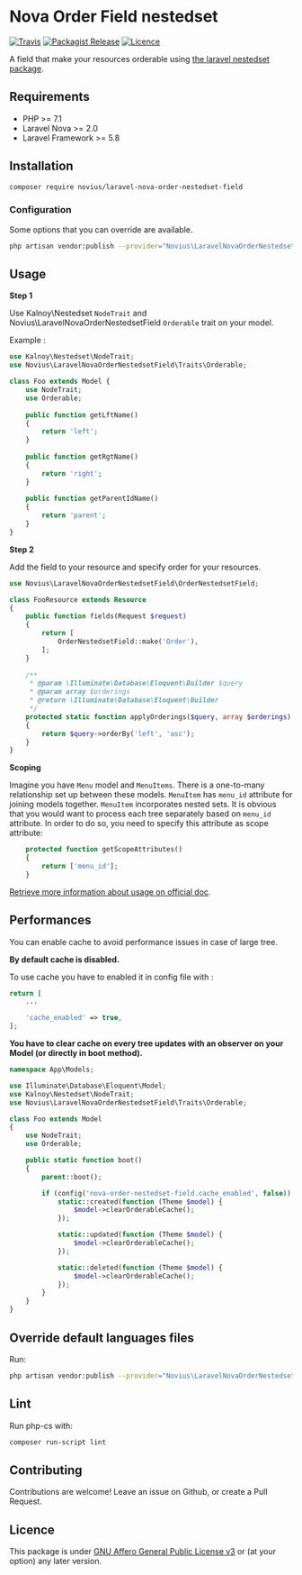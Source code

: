 # Nova Order Field nestedset
[![Travis](https://img.shields.io/travis/novius/laravel-nova-order-nestedset-field.svg?maxAge=1800&style=flat-square)](https://travis-ci.org/novius/laravel-nova-order-nestedset-field)
[![Packagist Release](https://img.shields.io/packagist/v/novius/laravel-nova-order-nestedset-field.svg?maxAge=1800&style=flat-square)](https://packagist.org/packages/novius/laravel-nova-order-nestedset-field)
[![Licence](https://img.shields.io/packagist/l/novius/laravel-nova-order-nestedset-field.svg?maxAge=1800&style=flat-square)](https://github.com/novius/laravel-nova-order-nestedset-field#licence)

A field that make your resources orderable using [the laravel nestedset package](https://github.com/lazychaser/laravel-nestedset).

## Requirements

* PHP >= 7.1
* Laravel Nova >= 2.0
* Laravel Framework >= 5.8

## Installation

```sh
composer require novius/laravel-nova-order-nestedset-field
```

### Configuration

Some options that you can override are available.

```sh
php artisan vendor:publish --provider="Novius\LaravelNovaOrderNestedsetField\OrderNestedsetFieldServiceProvider" --tag="config"
```

## Usage

**Step 1**

Use Kalnoy\Nestedset `NodeTrait` and Novius\LaravelNovaOrderNestedsetField `Orderable` trait on your model. 

Example :

```php
use Kalnoy\Nestedset\NodeTrait;
use Novius\LaravelNovaOrderNestedsetField\Traits\Orderable;

class Foo extends Model {
    use NodeTrait;
    use Orderable;
    
    public function getLftName()
    {
        return 'left';
    }
    
    public function getRgtName()
    {
        return 'right';
    }
    
    public function getParentIdName()
    {
        return 'parent';
    }
}

```

**Step 2**
 
Add the field to your resource and specify order for your resources.


```php
use Novius\LaravelNovaOrderNestedsetField\OrderNestedsetField;

class FooResource extends Resource
{       
    public function fields(Request $request)
    {
        return [
            OrderNestedsetField::make('Order'),
        ];
    }
    
    /**
     * @param \Illuminate\Database\Eloquent\Builder $query
     * @param array $orderings
     * @return \Illuminate\Database\Eloquent\Builder
     */
    protected static function applyOrderings($query, array $orderings)
    {
        return $query->orderBy('left', 'asc');
    }
}

```

**Scoping**

Imagine you have `Menu` model and `MenuItems`. There is a one-to-many relationship
set up between these models. `MenuItem` has `menu_id` attribute for joining models
together. `MenuItem` incorporates nested sets. It is obvious that you would want to
process each tree separately based on `menu_id` attribute. In order to do so, you
need to specify this attribute as scope attribute:

```php
    protected function getScopeAttributes()
    {
        return ['menu_id'];
    }
```

[Retrieve more information about usage on official doc](https://github.com/lazychaser/laravel-nestedset#scoping).

## Performances

You can enable cache to avoid performance issues in case of large tree.

**By default cache is disabled.**

To use cache you have to enabled it in config file with :

```php
return [
    ...

    'cache_enabled' => true,
];
```

**You have to clear cache on every tree updates with an observer on your Model (or directly in boot method).**

```php
namespace App\Models;

use Illuminate\Database\Eloquent\Model;
use Kalnoy\Nestedset\NodeTrait;
use Novius\LaravelNovaOrderNestedsetField\Traits\Orderable;

class Foo extends Model 
{
    use NodeTrait;
    use Orderable;

    public static function boot()
    {
        parent::boot();

        if (config('nova-order-nestedset-field.cache_enabled', false)) {
            static::created(function (Theme $model) {
                $model->clearOrderableCache();
            });

            static::updated(function (Theme $model) {
                $model->clearOrderableCache();
            });

            static::deleted(function (Theme $model) {
                $model->clearOrderableCache();
            });
        }
    }
}
```

## Override default languages files

Run:

```sh
php artisan vendor:publish --provider="Novius\LaravelNovaOrderNestedsetField\OrderNestedsetFieldServiceProvider" --tag="lang"
```

## Lint

Run php-cs with:

```sh
composer run-script lint
```

## Contributing

Contributions are welcome!
Leave an issue on Github, or create a Pull Request.


## Licence

This package is under [GNU Affero General Public License v3](http://www.gnu.org/licenses/agpl-3.0.html) or (at your option) any later version.
